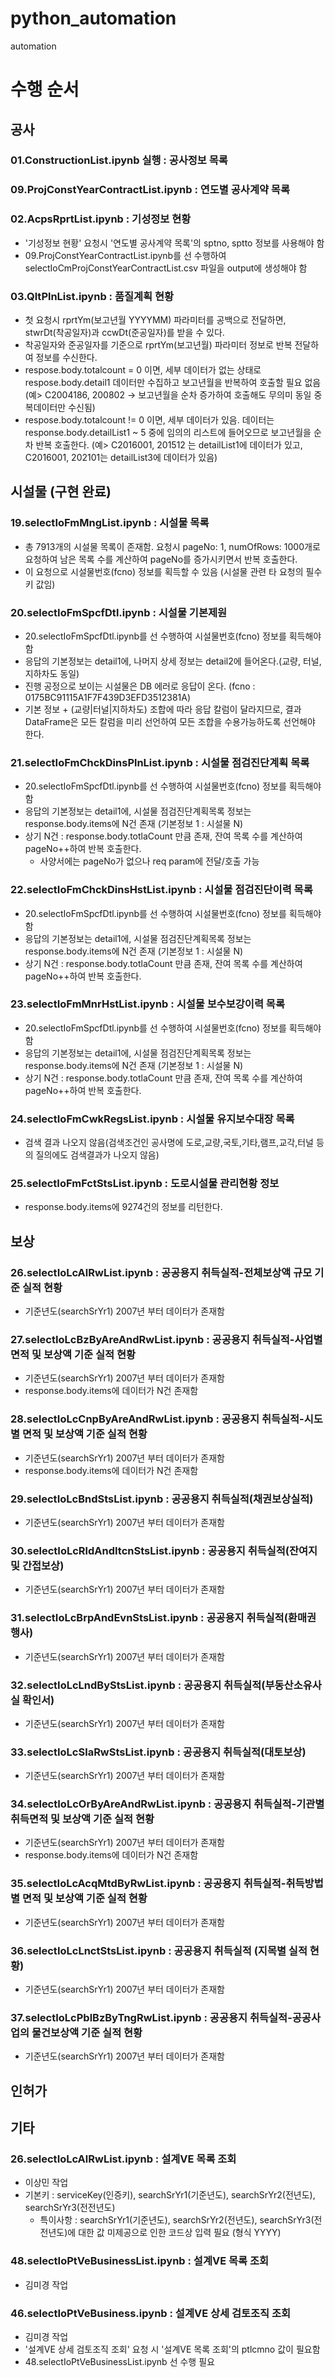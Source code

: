 # python_automation
automation

# 수행 순서
## 공사
### 01.ConstructionList.ipynb 실행 : 공사정보 목록
### 09.ProjConstYearContractList.ipynb : 연도별 공사계약 목록
### 02.AcpsRprtList.ipynb : 기성정보 현황
   - '기성정보 현황' 요청시 '연도별 공사계약 목록'의 sptno, sptto 정보를 사용해야 함
   - 09.ProjConstYearContractList.ipynb를 선 수행하여 selectIoCmProjConstYearContractList.csv 파일을 output에 생성해야 함
### 03.QltPlnList.ipynb : 품질계획 현황
   - 첫 요청시 rprtYm(보고년월 YYYYMM) 파라미터를 공백으로 전달하면, stwrDt(착공일자)과 ccwDt(준공일자)를 받을 수 있다.
   - 착공일자와 준공일자를 기준으로 rprtYm(보고년월) 파라미터 정보로 반복 전달하여 정보를 수신한다.  
   - respose.body.totalcount = 0 이면, 세부 데이터가 없는 상태로 respose.body.detail1 데이터만 수집하고 보고년월을 반복하여 호출할 필요 없음
     (예> C2004186, 200802 -> 보고년월을 순차 증가하여 호출해도 무의미 동일 중복데이터만 수신됨)
   - respose.body.totalcount != 0 이면, 세부 데이터가 있음. 데이터는 response.body.detailList1 ~ 5 중에 임의의 리스트에 들어오므로 보고년월을 순차 반복 호출한다.
     (예> C2016001, 201512 는 detailList1에 데이터가 있고, C2016001, 202101는 detailList3에 데이터가 있음)
## 시설물 (구현 완료)
### 19.selectIoFmMngList.ipynb : 시설물 목록
   - 총 7913개의 시설물 목록이 존재함. 요청시 pageNo: 1, numOfRows: 1000개로 요청하여 남은 목록 수를 계산하여 pageNo를 증가시키면서 반복 호출한다.
   - 이 요청으로 시설물번호(fcno) 정보를 획득할 수 있음 (시설물 관련 타 요청의 필수 키 값임)
### 20.selectIoFmSpcfDtl.ipynb : 시설물 기본제원
   - 20.selectIoFmSpcfDtl.ipynb를 선 수행하여 시설물번호(fcno) 정보를 획득해야 함
   - 응답의 기본정보는 detail1에, 나머지 상세 정보는 detail2에 들어온다.(교량, 터널, 지하차도 동일)
   - 진행 공정으로 보이는 시설물은 DB 에러로 응답이 온다. (fcno : 0175BC91115A1F7F439D3EFD3512381A)
   - 기본 정보 + (교량|터널|지하차도) 조합에 따라 응답 칼럼이 달라지므로, 결과 DataFrame은 모든 칼럼을 미리 선언하여 모든 조합을 수용가능하도록 선언해야 한다.
### 21.selectIoFmChckDinsPlnList.ipynb : 시설물 점검진단계획 목록
   - 20.selectIoFmSpcfDtl.ipynb를 선 수행하여 시설물번호(fcno) 정보를 획득해야 함
   - 응답의 기본정보는 detail1에, 시설물 점검진단계획목록 정보는 response.body.items에 N건 존재 (기본정보 1 : 시설물 N)
   - 상기 N건 : response.body.totlaCount 만큼 존재, 잔여 목록 수를 계산하여 pageNo++하여 반복 호출한다.
     * 사양서에는 pageNo가 없으나 req param에 전달/호출 가능
### 22.selectIoFmChckDinsHstList.ipynb : 시설물 점검진단이력 목록
   - 20.selectIoFmSpcfDtl.ipynb를 선 수행하여 시설물번호(fcno) 정보를 획득해야 함
   - 응답의 기본정보는 detail1에, 시설물 점검진단계획목록 정보는 response.body.items에 N건 존재 (기본정보 1 : 시설물 N)
   - 상기 N건 : response.body.totlaCount 만큼 존재, 잔여 목록 수를 계산하여 pageNo++하여 반복 호출한다.
### 23.selectIoFmMnrHstList.ipynb : 시설물 보수보강이력 목록
   - 20.selectIoFmSpcfDtl.ipynb를 선 수행하여 시설물번호(fcno) 정보를 획득해야 함
   - 응답의 기본정보는 detail1에, 시설물 점검진단계획목록 정보는 response.body.items에 N건 존재 (기본정보 1 : 시설물 N)
   - 상기 N건 : response.body.totlaCount 만큼 존재, 잔여 목록 수를 계산하여 pageNo++하여 반복 호출한다.
### 24.selectIoFmCwkRegsList.ipynb : 시설물 유지보수대장 목록
   - 검색 결과 나오지 않음(검색조건인 공사명에 도로,교량,국토,기타,램프,교각,터널 등의 질의에도 검색결과가 나오지 않음)
### 25.selectIoFmFctStsList.ipynb : 도로시설물 관리현황 정보
   - response.body.items에 9274건의 정보를 리턴한다. 
## 보상
### 26.selectIoLcAlRwList.ipynb : 공공용지 취득실적-전체보상액 규모 기준 실적 현황
   - 기준년도(searchSrYr1) 2007년 부터 데이터가 존재함
### 27.selectIoLcBzByAreAndRwList.ipynb : 공공용지 취득실적-사업별 면적 및 보상액 기준 실적 현황
   - 기준년도(searchSrYr1) 2007년 부터 데이터가 존재함
   - response.body.items에 데이터가 N건 존재함
### 28.selectIoLcCnpByAreAndRwList.ipynb : 공공용지 취득실적-시도별 면적 및 보상액 기준 실적 현황
   - 기준년도(searchSrYr1) 2007년 부터 데이터가 존재함
   - response.body.items에 데이터가 N건 존재함
### 29.selectIoLcBndStsList.ipynb : 공공용지 취득실적(채권보상실적)
   - 기준년도(searchSrYr1) 2007년 부터 데이터가 존재함
### 30.selectIoLcRldAndItcnStsList.ipynb : 공공용지 취득실적(잔여지 및 간접보상)
   - 기준년도(searchSrYr1) 2007년 부터 데이터가 존재함
### 31.selectIoLcBrpAndEvnStsList.ipynb : 공공용지 취득실적(환매권 행사)
   - 기준년도(searchSrYr1) 2007년 부터 데이터가 존재함
### 32.selectIoLcLndByStsList.ipynb : 공공용지 취득실적(부동산소유사실 확인서)
   - 기준년도(searchSrYr1) 2007년 부터 데이터가 존재함
### 33.selectIoLcSlaRwStsList.ipynb : 공공용지 취득실적(대토보상)
   - 기준년도(searchSrYr1) 2007년 부터 데이터가 존재함
### 34.selectIoLcOrByAreAndRwList.ipynb : 공공용지 취득실적-기관별 취득면적 및 보상액 기준 실적 현황
   - 기준년도(searchSrYr1) 2007년 부터 데이터가 존재함
   - response.body.items에 데이터가 N건 존재함
### 35.selectIoLcAcqMtdByRwList.ipynb : 공공용지 취득실적-취득방법별 면적 및 보상액 기준 실적 현황
   - 기준년도(searchSrYr1) 2007년 부터 데이터가 존재함
### 36.selectIoLcLnctStsList.ipynb : 공공용지 취득실적 (지목별 실적 현황)
   - 기준년도(searchSrYr1) 2007년 부터 데이터가 존재함
### 37.selectIoLcPblBzByTngRwList.ipynb : 공공용지 취득실적-공공사업의 물건보상액 기준 실적 현황
   - 기준년도(searchSrYr1) 2007년 부터 데이터가 존재함

## 인허가

## 기타

### 26.selectIoLcAlRwList.ipynb : 설계VE 목록 조회
   - 이상민 작업
   - 기본키 : serviceKey(인증키), searchSrYr1(기준년도), searchSrYr2(전년도), searchSrYr3(전전년도)
     * 특이사항 : searchSrYr1(기준년도), searchSrYr2(전년도), searchSrYr3(전전년도)에 대한 값 미제공으로 인한 코드상 입력 필요 (형식 YYYY)

### 48.selectIoPtVeBusinessList.ipynb : 설계VE 목록 조회
   - 김미경 작업
### 46.selectIoPtVeBusiness.ipynb : 설계VE 상세 검토조직 조회
   - 김미경 작업
   - '설계VE 상세 검토조직 조회' 요청 시 '설계VE 목록 조회'의 ptlcmno 값이 필요함
   - 48.selectIoPtVeBusinessList.ipynb 선 수행 필요
